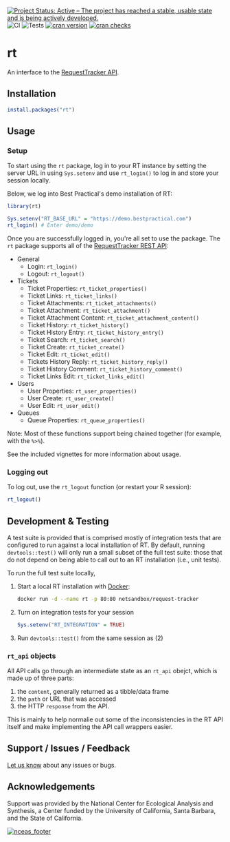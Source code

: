 [![Project Status: Active – The project has reached a stable, usable state and is being actively developed.](https://www.repostatus.org/badges/latest/active.svg)](https://www.repostatus.org/#active)
![CI](https://github.com/NCEAS/rt/workflows/CI/badge.svg)
![Tests](https://github.com/NCEAS/rt/workflows/Tests/badge.svg)
[![cran version](https://www.r-pkg.org/badges/version/rt)](https://cran.r-project.org/package=rt)
[![cran checks](https://cranchecks.info/badges/worst/rt)](https://cranchecks.info/pkgs/rt)

# rt

An interface to the [RequestTracker API](https://rt-wiki.bestpractical.com/wiki/REST).

## Installation

```r
install.packages("rt")
```

## Usage

### Setup

To start using the `rt` package, log in to your RT instance by setting the server URL in using `Sys.setenv` and use `rt_login()` to log in and store your session locally.

Below, we log into Best Practical's demo installation of RT:

```r
library(rt)

Sys.setenv("RT_BASE_URL" = "https://demo.bestpractical.com")
rt_login() # Enter demo/demo
```

Once you are successfully logged in, you're all set to use the package.
The `rt` package supports all of the [RequestTracker REST API](https://rt-wiki.bestpractical.com/wiki/REST):

- General
  - Login: `rt_login()`
  - Logout: `rt_logout()`
- Tickets
  - Ticket Properties: `rt_ticket_properties()`
  - Ticket Links: `rt_ticket_links()`
  - Ticket Attachments: `rt_ticket_attachments()`
  - Ticket Attachment: `rt_ticket_attachment()`
  - Ticket Attachment Content: `rt_ticket_attachment_content()`
  - Ticket History: `rt_ticket_history()`
  - Ticket History Entry: `rt_ticket_history_entry()`
  - Ticket Search: `rt_ticket_search()`
  - Ticket Create: `rt_ticket_create()`
  - Ticket Edit: `rt_ticket_edit()`
  - Tickets History Reply: `rt_ticket_history_reply()`
  - Ticket History Comment: `rt_ticket_history_comment()`
  - Ticket Links Edit: `rt_ticket_links_edit()`
- Users
  - User Properties: `rt_user_properties()`
  - User Create: `rt_user_create()`
  - User Edit: `rt_user_edit()`
- Queues
  - Queue Properties: `rt_queue_properties()`

Note: Most of these functions support being chained together (for example, with the `%>%`).

See the included vignettes for more information about usage.

### Logging out

To log out, use the `rt_logout` function (or restart your R session):

```r
rt_logout()
```

## Development & Testing

A test suite is provided that is comprised mostly of integration tests that are configured to run against a local installation of RT.
By default, running `devtools::test()` will only run a small subset of the full test suite: those that do not depend on being able to call out to an RT installation (i.e., unit tests).

To run the full test suite locally,

1. Start a local RT installation with [Docker](https://www.docker.com/):

    ```sh
    docker run -d --name rt -p 80:80 netsandbox/request-tracker
    ```

2. Turn on integration tests for your session

    ```r
    Sys.setenv("RT_INTEGRATION" = TRUE)
    ```

3. Run `devtools::test()` from the same session as (2)

### `rt_api` objects

All API calls go through an intermediate state as an `rt_api` obejct, which is made up of three parts:

1. the `content`, generally returned as a tibble/data frame
2. the `path` or URL that was accessed
3. the HTTP `response` from the API.

This is mainly to help normalie out some of the inconsistencies in the RT API itself and make implementing the API call wrappers easier.

## Support / Issues / Feedback

[Let us know](https://github.com/NCEAS/rt/issues) about any issues or bugs.

## Acknowledgements

Support was provided by the National Center for Ecological Analysis and Synthesis, a Center funded by the University of California, Santa Barbara, and the State of California.

[![nceas_footer](https://www.nceas.ucsb.edu/files/newLogo_0.png)](https://www.nceas.ucsb.edu)
